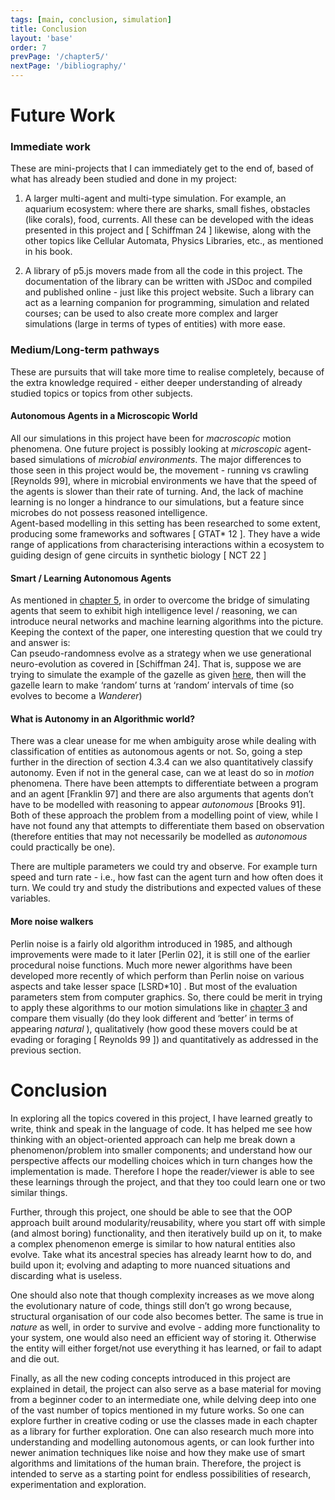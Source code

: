 ```yaml
---
tags: [main, conclusion, simulation]
title: Conclusion
layout: 'base'
order: 7
prevPage: '/chapter5/'
nextPage: '/bibliography/'
---
```

# Future Work

### Immediate work 

These are mini-projects that I can immediately get to the end of, based of what has already been studied and done in my project:

1. A larger multi-agent and multi-type simulation. For example, an aquarium ecosystem: where there are sharks, small fishes, obstacles (like corals), food, currents. All these can be developed with the ideas presented in this project and \[ Schiffman 24 \] likewise, along with the other topics like Cellular Automata, Physics Libraries, etc., as mentioned in his book.  

2. A library of p5.js movers made from all the code in this project. The documentation of the library can be written with JSDoc and compiled and published online \- just like this project website. Such a library can act as a learning companion for programming, simulation and related courses; can be used to also create more complex and larger simulations (large in terms of types of entities) with more ease.

### Medium/Long-term pathways

These are pursuits that will take more time to realise completely, because of the extra knowledge required \- either deeper understanding of already studied topics or topics from other subjects.

#### Autonomous Agents in a Microscopic World

All our simulations in this project have been for *macroscopic* motion phenomena. One future project is possibly looking at *microscopic* agent-based simulations of *microbial environments*. The major differences to those seen in this project would be, the movement \- running vs crawling \[Reynolds 99\], where in microbial environments we have that the speed of the agents is slower than their rate of turning. And, the lack of machine learning is no longer a hindrance to our simulations, but a feature since microbes do not possess reasoned intelligence.   
Agent-based modelling in this setting has been researched to some extent, producing some frameworks and softwares [ GTAT* 12 ]. They have a wide range of applications from characterising interactions within a ecosystem to guiding design of gene circuits in synthetic biology [ NCT 22 ]

#### Smart / Learning Autonomous Agents

As mentioned in [chapter 5](../chapter5#51-phenomena), in order to overcome the bridge of simulating agents that seem to exhibit high intelligence level / reasoning, we can introduce neural networks and machine learning algorithms into the picture. Keeping the context of the paper, one interesting question that we could try and answer is:  
Can pseudo-randomness evolve as a strategy when we use generational neuro-evolution as covered in \[Schiffman 24\]. That is, suppose we are trying to simulate the example of the gazelle as given [here](../chapter4/#41-phenomena), then will the gazelle learn to make ‘random’ turns at ‘random’ intervals of time (so evolves to become a *Wanderer*) 

#### What is Autonomy in an Algorithmic world?

There was a clear unease for me when ambiguity arose while dealing with classification of entities as autonomous agents or not. So, going a step further in the direction of section 4.3.4 can we also quantitatively classify autonomy. Even if not in the general case, can we at least do so in *motion* phenomena. There have been attempts to differentiate between a program and an agent \[Franklin 97\] and there are also arguments that agents don’t have to be modelled with reasoning to appear *autonomous* \[Brooks 91\]. Both of these approach the problem from a modelling point of view, while I have not found any that attempts to differentiate them based on observation (therefore entities that may not necessarily be modelled as *autonomous* could practically be one). 

There are multiple parameters we could try and observe. For example turn speed and turn rate \- i.e., how fast can the agent turn and how often does it turn. We could try and study the distributions and expected values of these variables.

#### More noise walkers

Perlin noise is a fairly old algorithm introduced in 1985, and although improvements were made to it later \[Perlin 02\], it is still one of the earlier procedural noise functions. Much more newer algorithms have been developed more recently of which perform than Perlin noise on various aspects and take lesser space \[LSRD\*10\] . But most of the evaluation parameters stem from computer graphics. So, there could be merit in trying to apply these algorithms to our motion simulations like in [chapter 3](../chapter3/#332-implementation-of-the-perlin-noise-walker) and compare them visually (do they look different and ‘better’ in terms of appearing *natural* ), qualitatively (how good these movers could be at evading or foraging \[ Reynolds 99 \]) and quantitatively as addressed in the previous section.
# Conclusion

In exploring all the topics covered in this project, I have learned greatly to write, think and speak in the language of code. It has helped me see how thinking with an object-oriented approach can help me break down a phenomenon/problem into smaller components; and understand how our perspective affects our modelling choices which in turn changes how the implementation is made. Therefore I hope the reader/viewer is able to see these learnings through the project, and that they too could learn one or two similar things.

Further, through this project, one should be able to see that the OOP approach built around modularity/reusability, where you start off with simple (and almost boring) functionality, and then iteratively build up on it, to make a complex phenomenon emerge is similar to how natural entities also evolve. Take what its ancestral species has already learnt how to do, and build upon it; evolving and adapting to more nuanced situations and discarding what is useless.  

One should also note that though complexity increases as we move along the evolutionary nature of code, things still don’t go wrong because, structural organisation of our code also becomes better. The same is true in *nature* as well, in order to survive and evolve - adding more functionality to your system, one would also need an efficient way of storing it. Otherwise the entity will either forget/not use everything it has learned, or fail to adapt and die out.

Finally, as all the new coding concepts introduced in this project are explained in detail, the project can also serve as a base material for moving from a beginner coder to an intermediate one, while delving deep into one of the vast number of topics mentioned in my future works. So one can explore further in creative coding or use the classes made in each chapter as a library for further exploration. One can also research much more into understanding and modelling autonomous agents, or can look further into newer animation techniques like noise and how they make use of smart algorithms and limitations of the human brain. Therefore, the project is intended to serve as a starting point for endless possibilities of research, experimentation and exploration.